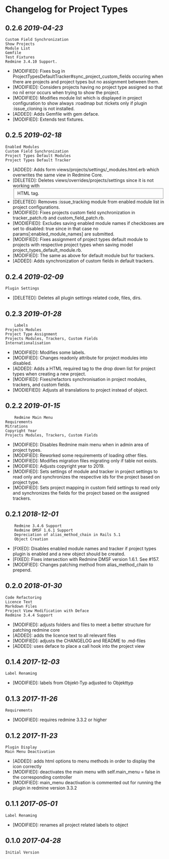 Changelog for Project Types
===========================


0.2.6 *2019-04-23*
------------------

    Custom Field Synchronization
    Show Projects
    Module List
    Gemfile
    Test Fixtures
    Redmine 3.4.10 Support.

* [MODIFIED]: Fixes bug in ProjectTypesDefaultTracker#sync_project_custom_fields 
              occuring when there are projects and project types but no assignment between them.
* [MODIFIED]: Considers projects having no project type assigned so that no nil error occurs
              when trying to show the project.
* [MODIFIED]: Modifies module list which is displayed in project configuration to show always :roadmap
              but :tickets only if plugin :issue_cloning is not installed.
*	[ADDED]:		Adds Gemfile with gem deface.
* [MODIFIED]: Extends test fixtures.


0.2.5 *2019-02-18*
------------------

    Enabled Modules
    Custom Field Synchronization
    Project Types Default Modules
    Project Types Default Tracker

* [ADDED]: Adds form views/projects/settings/_modules.html.erb which overwrites
           the same view in Redmine Core. 
* [DELETED]: Deletes views/overrides/projects/settings since it is not working with
             <fieldset> HTML tag.
* [DELETED]:  Removes :issue_tracking module from enabled module list in project
              configurations.
* [MODIFIED]: Fixes projects custom field synchronization in tracker_patch.rb and 
              custom_field_patch.rb.
* [MODIEFIED]: Excludes saving enabled module names if checkboxes are set to disabled: true
               since in that case no params[:enabled_module_names] are submitted.
* [MODIFIED]: Fixes assignment of project types default module to projects with
              respective project types when saving model project_types_default_module.rb.
* [MODIFIED]: The same as above for default module but for trackers.
* [ADDED]:    Adds synchronization of custom fields in default trackers.


0.2.4 *2019-02-09*
------------------

    Plugin Settings

* [DELETED]: Deletes all plugin settings related code, files, dirs.


0.2.3 *2019-01-28*
------------------

		Labels
    Projects Modules
    Project Type Assignment
    Projects Modules, Trackers, Custom Fields
    Internationalisation

		
* [MODIFIED]: Modifies some labels.
*	[MODIFIED]: Changes readonly attribute for project modules into disabled.
* [ADDED]: Adds a HTML required tag to the drop down list for project types when creating a new
          project.
* [MODIFIED]: Fixes/refactors synchronisation in project modules, trackers, and custom fields.
* [MODIEFIED]: Adjusts all translations to project instead of object.



0.2.2 *2019-01-15*
------------------

		Redmine Main Menu
    Requirements
    Mitrations
    Copyright Year
    Projects Modules, Trackers, Custom Fields

		
* [MODIFIED]: Disables Redmine main menu when in admin area of project types.
* [MODIFIED]: Reworked some requirements of loading other files.
* [MODIFIED]: Modifies migration files migrating only if table not exists.
* [MODIFIED]: Adjusts copyright year to 2019.
* [MODIFIED]: Sets settings of module and tracker in project settings to read only and
              synchronizes the respective ids for the project based on project type.
* [MODIFIED]: Sets project mapping in custom field settings to read only and synchronizes
              the fields for the project based on the assigned trackers.


0.2.1 *2018-12-01*
------------------

		Redmine 3.4.6 Support
		Redmine DMSF 1.6.1 Support
		Depreciation of alias_method_chain in Rails 5.1
		Object Creation
		
* [FIXED]: Disables enabled module names and tracker if project types plugin is
					 enabled and a new object should be created.
* [FIXED]: Fixes intersection with Redmine DMSF version 1.6.1. See #157.
* [MODIFIED]: Changes patching method from alias_method_chain to prepend.

0.2.0 *2018-01-30*
------------------

    Code Refactoring
    Licence Text
    Markdown Files
    Project View Modification with Deface
    Redmine 3.4.4 Support
    
* [MODIFIED]: adjusts folders and files to meet a better structure
              for patching redmine core
* [ADDED]: adds the licence text to all relevant files
* [MODIFIED]: adjusts the CHANGELOG and README to .md-files
* [ADDED]: uses deface to place a call hook into the project view


0.1.4 *2017-12-03*
------------------

    Label Renaming
    
* [MODIFIED]: labels from Objekt-Typ adjusted to Objekttyp

0.1.3 *2017-11-26*
------------------

    Requirements
    
* [MODIFIED]: requires redmine 3.3.2 or higher

0.1.2 *2017-11-23*
------------------

    Plugin Display 
    Main Menu Deactivation
    
* [ADDED]: adds html options to menu methods in order to display the icon correctly
* [MODIFIED]: deactivates the main menu with self.main_menu = false in the corresponding controller
* [MODIFIED]: main_menu deactivation is commented out for running the plugin in redmine version 3.3.2
 
0.1.1 *2017-05-01*
------------------

    Label Renaming
    
* [MODIFIED]: renames all project related labels to object

0.1.0 *2017-04-28*
------------------

    Initial Version
